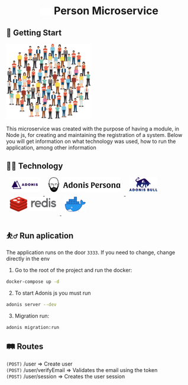 <h1 align="center"> <img src="./resources/views/readme/icon_people.svg" style="vertical-align: middle" width="30" /> Person Microservice </hi>

## 🚀 Getting Start

<img src="./resources/views/readme/icon_person.svg" width="230" />

This microservice was created with the purpose of having a module, in Node js, for creating and maintaining the registration of a system. Below you will get information on what technology was used, how to run the application, among other information

## 👨‍💻 Technology
<a href="https://adonisjs.com/">
    <img alt="AdonisJS" src="resources/views/readme/adonisjs.svg" height="40" style="margin: 0 10px 10px;" />
</a>
<a href="https://github.com/adonisjs/adonis-persona">
    <img alt="Adonis Person" src="resources/views/readme/adonis_person.svg" height="40" style="margin: 0 10px 10px;" />
</a>
<a href="https://github.com/Rocketseat/adonis-bull">
    <img alt="Adonis Bull" src="resources/views/readme/adonis_bull.png" height="40" style="margin: 0 10px 10px;" />
</a>
<a href="https://redis.io/">
    <img alt="Redis" src="resources/views/readme/redis.png" height="40" style="margin: 0 10px 10px;" />
</a>
<a href="https://docker.com/">
    <img alt="Docker" src="resources/views/readme/docker.png" height="40" style="margin: 0 10px 10px;" />
</a>

## ⛹️‍♂️ Run aplication

The application runs on the door `3333`. If you need to change, change directly in the env

1. Go to the root of the project and run the docker:

```bash
docker-compose up -d
```

2. To start Adonis js you must run

```bash
adonis server --dev
```

3. Migration run:

```bash
adonis migration:run
```

## 🛤 Routes

`(POST)` /user => Create user</br>
`(POST)` /user/verifyEmail => Validates the email using the token</br>
`(POST)` /user/session => Creates the user session